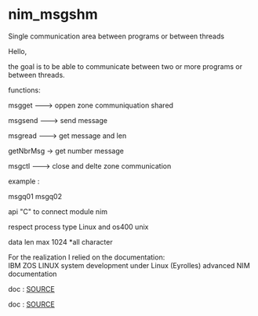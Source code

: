 # nim_msgshm
Single communication area between programs or between threads 

Hello,

the goal is to be able to communicate between two or more programs or between threads.

functions:  
  
msgget  ---> oppen zone communiquation  shared  
  
msgsend ---> send message  
  
msgread ---> get message and len   
  
getNbrMsg -> get number message  
  
  
msgctl  --->  close and delte zone communication  
  
  
example :  
  
msgq01 msgq02  
  
  
api "C"  to connect module nim<br>   
  
respect process type Linux and os400 unix   
  
data len max 1024 *all character  
  
  
For the realization I relied on the documentation: <br>
IBM ZOS
LINUX system development under Linux (Eyrolles)
advanced NIM documentation 


doc : [SOURCE](https://github.com/AS400JPLPC/nim_msgshm/blob/master/exemple/msgq01.nim)

doc : [SOURCE](https://github.com/AS400JPLPC/nim_msgshm/blob/master/exemple/msgq02.nim)
